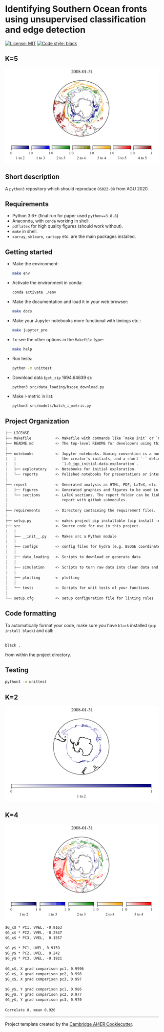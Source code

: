 # Identifying Southern Ocean fronts using unsupervised classification and edge detection

 [![License: MIT](https://img.shields.io/badge/License-MIT-blue.svg)](https://opensource.org/licenses/MIT)
 <a href="https://github.com/psf/black"><img alt="Code style: black" src="https://img.shields.io/badge/code%20style-black-000000.svg"></a>

## K=5

![I metric for K=5](gifs/boundaries-k5.gif)

## Short description

A `python3` repository which should reproduce `OS022-08` from AGU 2020.

## Requirements

- Python 3.6+ (final run for paper used `python==3.8.8`)
- Anaconda, with `conda` working in shell.
- `pdflatex` for high quality figures (should work without).
- `make` in shell.
- `xarray`, `sklearn`, `cartopy` etc. are the main packages installed.

## Getting started

- Make the environment:

    ```bash
    make env
    ```

- Activate the environment in conda:

     ```bash
     conda activate ./env
     ```

- Make the documentation and load it in your web browser:

    ```bash
    make docs
    ```

- Make your Jupyter notebooks more functional with timings etc.:

    ```bash
    make jupyter_pro
    ```

- To see the other options in the `Makefile` type:

    ```bash
    make help
    ```

- Run tests:

   ```bash
   python -m unittest
   ```

- Download data (`get_zip`  1694.64639 s):

   ```bash
   python3 src/data_loading/bsose_download.py
   ```

- Make I-metric in list:

   ```bash
   python3 src/models/batch_i_metric.py
   ```

## Project Organization

```txt
├── LICENSE
├── Makefile           <- Makefile with commands like `make init` or `make lint-requirements`
├── README.md          <- The top-level README for developers using this project.
|
├── notebooks          <- Jupyter notebooks. Naming convention is a number (for ordering),
|   |                     the creator's initials, and a short `-` delimited description, e.g.
|   |                     `1.0_jqp_initial-data-exploration`.
│   ├── exploratory    <- Notebooks for initial exploration.
│   └── reports        <- Polished notebooks for presentations or intermediate results.
│
├── report             <- Generated analysis as HTML, PDF, LaTeX, etc.
│   ├── figures        <- Generated graphics and figures to be used in reporting
│   └── sections       <- LaTeX sections. The report folder can be linked to your overleaf
|                         report with github submodules.
│
├── requirements       <- Directory containing the requirement files.
│
├── setup.py           <- makes project pip installable (pip install -e .) so src can be imported
├── src                <- Source code for use in this project.
|   |
│   ├── __init__.py    <- Makes src a Python module
|   |
|   ├── configs        <- config files for hydra (e.g. BSOSE coordinates)
│   │
│   ├── data_loading   <- Scripts to download or generate data
│   │
│   ├── simulation     <- Scripts to turn raw data into clean data and features for modeling
|   |
│   ├── plotting       <- plotting
│   │
│   └── tests          <- Scripts for unit tests of your functions
│
└── setup.cfg          <- setup configuration file for linting rules
```

## Code formatting

To automatically format your code, make sure you
have `black` installed (`pip install black`) and call:

```bash

black . 
```

from within the project directory.

## Testing

```bash
python3 -m unittest
```

## K=2

![I metric for K=2](gifs/boundaries-k2.gif)

## K=4

![I metric for K=4](gifs/boundaries-k4.gif)

```txt
$G_x$ * PC1, VVEL, -0.9163
$G_x$ * PC2, VVEL, -0.2547
$G_x$ * PC3, VVEL,  0.1557

$G_y$ * PC1, UVEL, 0.9159
$G_y$ * PC2, UVEL,  0.242
$G_y$ * PC3, UVEL, -0.1921

$G_x$, X grad comparison pc1, 0.9996
$G_x$, X grad comparison pc2, 0.998
$G_x$, X grad comparison pc3, 0.997

$G_y$, Y grad comparison pc1, 0.986
$G_y$, Y grad comparison pc2, 0.977
$G_y$, Y grad comparison pc3, 0.970

Correlate U, mean 0.926
```

---

Project template created by the
[Cambridge AI4ER Cookiecutter](https://github.com/ai4er-cdt/ai4er-cookiecutter).
